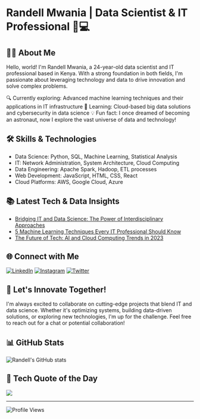 # Randell Mwania | Data Scientist & IT Professional 🚀💻

## 👨‍🔬 About Me

Hello, world! I'm Randell Mwania, a 24-year-old data scientist and IT professional based in Kenya. With a strong foundation in both fields, I'm passionate about leveraging technology and data to drive innovation and solve complex problems.

🔍 Currently exploring: Advanced machine learning techniques and their applications in IT infrastructure
🌱 Learning: Cloud-based big data solutions and cybersecurity in data science
💡 Fun fact: I once dreamed of becoming an astronaut, now I explore the vast universe of data and technology!

## 🛠 Skills & Technologies

- Data Science: Python, SQL, Machine Learning, Statistical Analysis
- IT: Network Administration, System Architecture, Cloud Computing
- Data Engineering: Apache Spark, Hadoop, ETL processes
- Web Development: JavaScript, HTML, CSS, React
- Cloud Platforms: AWS, Google Cloud, Azure

## 📚 Latest Tech & Data Insights

- [Bridging IT and Data Science: The Power of Interdisciplinary Approaches](https://yourblog.com/it-data-science-synergy)
- [5 Machine Learning Techniques Every IT Professional Should Know](https://yourblog.com/ml-for-it-pros)
- [The Future of Tech: AI and Cloud Computing Trends in 2023](https://yourblog.com/tech-trends-2023)

## 🌐 Connect with Me

[![LinkedIn](https://img.shields.io/badge/LinkedIn-%230077B5.svg?logo=linkedin&logoColor=white)](https://www.linkedin.com/in/randell-m-865813208/)
[![Instagram](https://img.shields.io/badge/Instagram-%23E4405F.svg?logo=Instagram&logoColor=white)](https://instagram.com/2k.raymond_)
[![Twitter](https://img.shields.io/badge/Twitter-%231DA1F2.svg?logo=Twitter&logoColor=white)](https://twitter.com/yourtwitterhandle)

## 💬 Let's Innovate Together!

I'm always excited to collaborate on cutting-edge projects that blend IT and data science. Whether it's optimizing systems, building data-driven solutions, or exploring new technologies, I'm up for the challenge. Feel free to reach out for a chat or potential collaboration!

## 📊 GitHub Stats

![Randell's GitHub stats](https://github-readme-stats.vercel.app/api?username=randellmwania&show_icons=true&theme=radical)

## 🎯 Tech Quote of the Day

![](https://quotes-github-readme.vercel.app/api?type=horizontal&theme=radical)

---

![Profile Views](https://visitcount.itsvg.in/api?id=randellmwania&icon=0&color=0)
